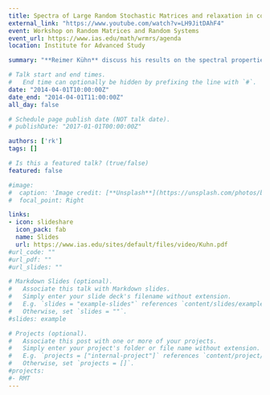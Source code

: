 ```yaml
---
title: Spectra of Large Random Stochastic Matrices and relaxation in complex systems
external_link: "https://www.youtube.com/watch?v=LH9JitDAhF4"
event: Workshop on Random Matrices and Random Systems
event_url: https://www.ias.edu/math/wrmrs/agenda
location: Institute for Advanced Study

summary: "**Reimer Kühn** discuss his results on the spectral properties of random stochastic matrices at IAS Princeton."

# Talk start and end times.
#   End time can optionally be hidden by prefixing the line with `#`.
date: "2014-04-01T10:00:00Z"
date_end: "2014-04-01T11:00:00Z"
all_day: false

# Schedule page publish date (NOT talk date).
# publishDate: "2017-01-01T00:00:00Z"

authors: ['rk']
tags: []

# Is this a featured talk? (true/false)
featured: false

#image:
#  caption: 'Image credit: [**Unsplash**](https://unsplash.com/photos/bzdhc5b3Bxs)'
#  focal_point: Right

links:
- icon: slideshare
  icon_pack: fab
  name: Slides
  url: https://www.ias.edu/sites/default/files/video/Kuhn.pdf
#url_code: ""
#url_pdf: ""
#url_slides: ""

# Markdown Slides (optional).
#   Associate this talk with Markdown slides.
#   Simply enter your slide deck's filename without extension.
#   E.g. `slides = "example-slides"` references `content/slides/example-slides.md`.
#   Otherwise, set `slides = ""`.
#slides: example

# Projects (optional).
#   Associate this post with one or more of your projects.
#   Simply enter your project's folder or file name without extension.
#   E.g. `projects = ["internal-project"]` references `content/project/deep-learning/index.md`.
#   Otherwise, set `projects = []`.
#projects:
#- RMT
---
```

